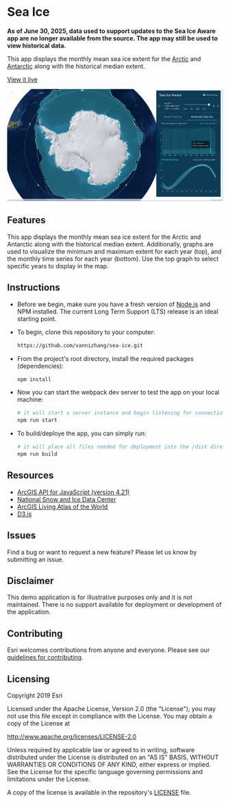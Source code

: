 # Sea Ice

**As of June 30, 2025, data used to support updates to the Sea Ice Aware app are no longer available from the source. The app may still be used to view historical data.**

This app displays the monthly mean sea ice extent for the [Arctic](https://www.arcgis.com/home/item.html?id=d1fb8225058e4a0d96ead7b9a574a652) and [Antarctic](https://www.arcgis.com/home/item.html?id=e7f11116c0bc42fb8c7c4d1b1d70eceb) along with the historical median extent.

[View it live](https://livingatlas.arcgis.com/sea-ice/)

![App](./screenshot.png)

## Features

This app displays the monthly mean sea ice extent for the Arctic and Antarctic along with the historical median extent. Additionally, graphs are used to visualize the minimum and maximum extent for each year (top), and the monthly time series for each year (bottom). Use the top graph to select specific years to display in the map.

## Instructions

- Before we begin, make sure you have a fresh version of [Node.js](https://nodejs.org/en/) and NPM installed. The current Long Term Support (LTS) release is an ideal starting point. 

- To begin, clone this repository to your computer:

    ```sh
    https://github.com/vannizhang/sea-ice.git
    ```

- From the project's root directory, install the required packages (dependencies):

    ```sh
    npm install
    ```

 - Now you can start the webpack dev server to test the app on your local machine:

    ```sh
    # it will start a server instance and begin listening for connections from localhost on port 8080
    npm run start
    ```

 - To build/deploye the app, you can simply run:

    ```sh
    # it will place all files needed for deployment into the /dist directory 
    npm run build
    ```

## Resources
- [ArcGIS API for JavaScript (version 4.21)](https://developers.arcgis.com/javascript/index.html)
- [National Snow and Ice Data Center](https://nsidc.org/)
- [ArcGIS Living Atlas of the World](https://livingatlas.arcgis.com/en/browse/#d=2&q=sea%20ice)
- [D3.js](https://d3js.org/)

## Issues

Find a bug or want to request a new feature?  Please let us know by submitting an issue.

## Disclaimer

This demo application is for illustrative purposes only and it is not maintained. There is no support available for deployment or development of the application.

## Contributing

Esri welcomes contributions from anyone and everyone. Please see our [guidelines for contributing](https://github.com/esri/contributing).

## Licensing
Copyright 2019 Esri

Licensed under the Apache License, Version 2.0 (the "License");
you may not use this file except in compliance with the License.
You may obtain a copy of the License at

   http://www.apache.org/licenses/LICENSE-2.0

Unless required by applicable law or agreed to in writing, software
distributed under the License is distributed on an "AS IS" BASIS,
WITHOUT WARRANTIES OR CONDITIONS OF ANY KIND, either express or implied.
See the License for the specific language governing permissions and
limitations under the License.

A copy of the license is available in the repository's [LICENSE](license) file.
